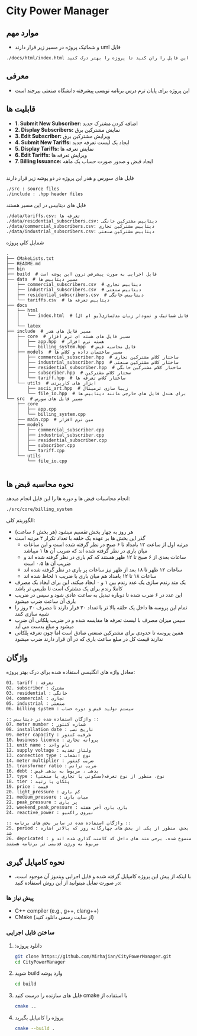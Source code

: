 # City Power Manager
## موارد مهم
- و شماتیک پروژه در مسیر زیر قرار دارند uml فایل 

```
./docs/html/index.html این فایل را ران کنید تا پروژه را بهتر درک کنید
```
## معرفی
- این پروژه برای پایان ترم درس برنامه نویسی پیشرفته دانشگاه صنعتی بیرجند است

## قابلیت ها
- **1. Submit New Subscriber:** اضافه کردن مشترک جدید
- **2. Display Subscribers:** نمایش مشترکین برق
- **3. Edit Subscriber:** ویرایش مشترکین برق
- **4. Submit New Tariffs:** ایجاد یک لیست تعرفه جدید
- **5. Display Tariffs:** نمایش تعرفه ها
- **6. Edit Tariffs:** ویرایش تعرفه ها
- **7. Billing Issuance:** ایجاد قبض و صدور صورت حساب یک ماهه

```
```
فایل های سورس و هدر این پروژه در دو پوشه زیر قرار دارند
‍‍‍
```
./src : source files
./include : .hpp header files
```
فایل های دیتابیس در این مسیر هستند
‍‍‍
```
./data/tariffs.csv: تعرفه ها
./data/residential_subscribers.csv: دیتابیس مشترکین خانگی
./data/commercial_subscribers.csv: دیتابیس مشترکین تجاری
./data/industrial_subscribers.csv: دیتابیس مشترکین صنعتی
```
شمایل کلی پروژه

```
.
├── CMakeLists.txt
├── README.md
├── bin
├── build  # فایل اجرایی به صورت پیشرفض درون این پوشه است
├── data  # مسیر دیتابیس ها
│   ├── commercial_subscribers.csv  # دیتابیس تجاری
│   ├── industrial_subscribers.csv  # دیتابیس صنعتی
│   ├── residential_subscribers.csv  # دیتابیس خانگی
│   └── tariffs.csv  # دیتابیس تعرفه ها
├── docs
│   ├── html
│   │   └── index.html  # فایل شماتیک و نمودار زبان مدلسازی(یو ام ال)
│   │
│   └── latex
├── include  # مسیر فایل های هدر
│   ├── core  # مسیر فایل های هسته ای نرم افزار
│   │   ├── app.hpp  # هسته نرم افزار
│   │   └── billing_system.hpp  # فایل محاسبه قبض
│   ├── models  # مسیر ساختمان داده و کلاس ها
│   │   ├── commercial_subscriber.hpp  # ساختار کلاس مشترکین تجاری
│   │   ├── industrial_subscriber.hpp  # ساختار کلاس مشترکین صنعتی
│   │   ├── residential_subscriber.hpp  # ساختار کلاس مشترکین خانگی
│   │   ├── subscriber.hpp  # سختار کلاس مشترکین
│   │   └── tariff.hpp  # ساختار کلاس تعرفه ها
│   └── utils  # ابزار های کاربردی
│       ├── ascii_art.hpp  # زیبا سازی ترمینال
│       └── file_io.hpp  # برای هندل فایل های خارجی مانند دیتابیس ها
└── src  # مسیر فایل های سورس
    ├── core
    │   ├── app.cpp
    │   └── billing_system.cpp
    ├── main.cpp  # مین نرم افزار
    ├── models
    │   ├── commercial_subscriber.cpp
    │   ├── industrial_subscriber.cpp
    │   ├── residential_subscriber.cpp
    │   ├── subscriber.cpp
    │   └── tariff.cpp
    └── utils
        └── file_io.cpp


```

## نحوه محاسبه قبض ها
انجام محاسبات قبض ها و دوره ها را این فایل انجام میدهد:
```
./src/core/billing_system
```
الگوریتم کلی:
- هر روز به چهار بخش تقسیم میشود (هر بخش ۶ ساعت)
- گذر این بخش ها بر عهده یک حلقه با تعداد تکرار ۴ مرتبه است
    - مرتبه اول از ساعت ۱۲ بامداد تا ۶ صبح در نظر گرفته شده است و این ساعات میان باری در نظر گرفته شده اند که ضریب آن ها ۱ میباشد
    - ساعات بعدی از ۶ صبح تا ۱۲ ظهر هستند که کم باری در نظر گرفته شده اند و ضریب آن ها ۰.۵ است
    - ساعات ۱۲ ظهر تا ۱۸ بعد از ظهر نیز ساعات پر باری در نظر گرفته شده اند
    - ساعات ۱۸ تا ۱۲ بامداد هم میان باری با ضریب ۱ لحاظ شده اند
- یک متد رندم سازی یک عدد رندم بین ۱ و ۰ ایجاد میکند، این برای ایجاد یک مصرف کاملا رندم برای یک مشترک است تا طبیعی تر باشد
- این عدد در ۶ ضرب شده تا دوباره تبدیل به ساعت عادی شود و سپس در ضریب باری آن ساعت ضرب میشود
- تمام این پروسه ها داخل یک حلقه بالا تر با تعداد ۳۰ قرار دارند تا مصرف ۳۰ روز را شبیه سازی کنند
- سپس میزان مصرف با لیست تعرفه ها مقایسه شده و در ضریب پلکانی آن ضرب میشود و مبلغ بدست می آید
-  همین پروسه تا حدودی برای مشترکین صنعتی صادق است اما چون تعرفه پلکانی ندارند 
قیمت کل در مبلغ ساعت باری که در آن قرار دارند ضرب میشود

## واژگان
معادل واژه های انگلیسی استفاده شده برای درک بهتر پروژه:
```
01. tariff : تعرفه
02. subscriber : مشترک
03. residential : خانگی
04. commercial : تجاری
05. industrial : صنعتی
06. billing system : سیستم تولید قبض و دوره حساب

:: واژگان استفاده شده در دیتابیس ::
07. meter number : شماره کنتور
08. installation date :‌ تاریخ نصب
09. meter capacity : ظرفیت کنتور
10. business licence : پروانه تجاری
11. unit name : نام واحد
12. supply voltage : ولتاژ تغذیه
13. connection type : نوع انشعاب
14. meter multiplier : ضریب کنتور
15. transformer ratio : ضریب ترانس
16. debt : بدهی ، مربوط به بدهی قبض
17. type : نوع، منظور از نوع تعرفه(مسکونی یا تجاری یا صنعتی)
18. tier : پلکان یا رتبه
19. price : قیمت
20. light_pressure : کم باری
21. medium_pressure : میان باری
22. peak_pressure : پر باری
23. weekend_peak_pressure : باری باری آخر هفته
24. reactive_power : نیروی راکتیو

:: واژگان استفاده شده در سایر بخش های برنامه ::
25. period : بخش، منظور از یکی از بخش های چهارگانه روز که بالاتر اشاره شد
26. depricated : منسوخ شده، برخی متد های داخل کد کامنت گذاری شده اند و مربوط به ورژن قدیمی تر برنامه هستند
```

## نحوه کامپایل گیری
- با اینکه از پیش این پروژه کامپایل گرفته شده و فایل اجرایی ویندوز آن موجود است، در صورت تمایل میتوانید از این روش استفاده کنید:
### پیش نیاز ها

- C++ compiler (e.g., g++, clang++)
- CMake (از سایت رسمی دانلود کنید)

### ساختن فایل اجرایی

1. :دانلود پروژه
    ```sh
    git clone https://github.com/Mirhajian/CityPowerManager.git
    cd CityPowerManager
    ```

2. شوید build وارد پوشه

    ```sh
    cd build
    ```

3. فایل های سازنده را درست کنید cmake با استفاده از

    ```sh
    cmake ..
    ```

4. پروژه را کامپایل بگیرید

    ```sh
    cmake --build .
    ```

